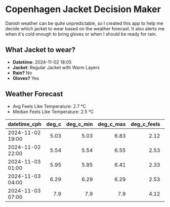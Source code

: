 
# Copenhagen Jacket Decision Maker

Danish weather can be quite unpredictable, so I created this app to help me decide which jacket to wear based on the weather forecast. 
It also alerts me when it's cold enough to bring gloves or when I should be ready for rain.

## What Jacket to wear?

- **Datetime**: 2024-11-02 18:05
- **Jacket**: Regular Jacket with Warm Layers
- **Rain?** No
- **Gloves?** Yes

## Weather Forecast
- Avg Feels Like Temperature: 2.7 °C
- Median Feels Like Temperature: 2.5 °C

| datetime_cph     |   deg_c |   deg_c_min |   deg_c_max |   deg_c_feels | weather   | wind   | rain   |
|:-----------------|--------:|------------:|------------:|--------------:|:----------|:-------|:-------|
| 2024-11-02 19:00 |    5.03 |        5.03 |        6.83 |          2.12 | Clouds    | Low    | None   |
| 2024-11-02 22:00 |    5.54 |        5.54 |        6.55 |          2.53 | Clouds    | Low    | None   |
| 2024-11-03 01:00 |    5.95 |        5.95 |        6.41 |          2.33 | Clouds    | High   | None   |
| 2024-11-03 04:00 |    6.29 |        6.29 |        6.29 |          2.53 | Clouds    | High   | None   |
| 2024-11-03 07:00 |    7.9  |        7.9  |        7.9  |          4.12 | Clouds    | High   | None   |
        